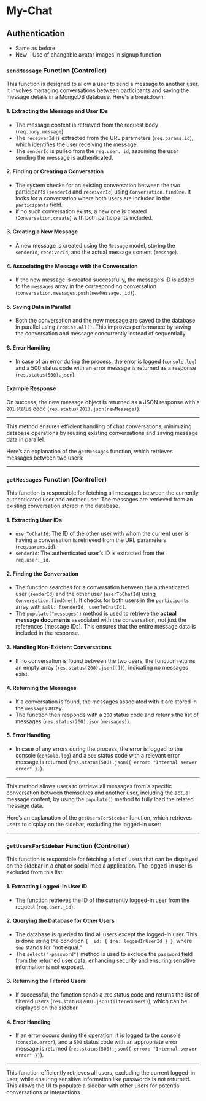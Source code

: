 # My-Chat

## Authentication

- Same as before
- New - Use of changable avatar images in signup function

### `sendMessage` Function (Controller)

This function is designed to allow a user to send a message to another user. It involves managing conversations between participants and saving the message details in a MongoDB database. Here's a breakdown:

#### 1. **Extracting the Message and User IDs**

- The message content is retrieved from the request body (`req.body.message`).
- The `receiverId` is extracted from the URL parameters (`req.params.id`), which identifies the user receiving the message.
- The `senderId` is pulled from the `req.user._id`, assuming the user sending the message is authenticated.

#### 2. **Finding or Creating a Conversation**

- The system checks for an existing conversation between the two participants (`senderId` and `receiverId`) using `Conversation.findOne`. It looks for a conversation where both users are included in the `participants` field.
- If no such conversation exists, a new one is created (`Conversation.create`) with both participants included.

#### 3. **Creating a New Message**

- A new message is created using the `Message` model, storing the `senderId`, `receiverId`, and the actual message content (`message`).

#### 4. **Associating the Message with the Conversation**

- If the new message is created successfully, the message’s ID is added to the `messages` array in the corresponding conversation (`conversation.messages.push(newMessage._id)`).

#### 5. **Saving Data in Parallel**

- Both the conversation and the new message are saved to the database in parallel using `Promise.all()`. This improves performance by saving the conversation and message concurrently instead of sequentially.

#### 6. **Error Handling**

- In case of an error during the process, the error is logged (`console.log`) and a 500 status code with an error message is returned as a response (`res.status(500).json`).

#### Example Response

On success, the new message object is returned as a JSON response with a `201` status code (`res.status(201).json(newMessage)`).

---

This method ensures efficient handling of chat conversations, minimizing database operations by reusing existing conversations and saving message data in parallel.

Here’s an explanation of the `getMessages` function, which retrieves messages between two users:

---

### `getMessages` Function (Controller)

This function is responsible for fetching all messages between the currently authenticated user and another user. The messages are retrieved from an existing conversation stored in the database.

#### 1. **Extracting User IDs**

- `userToChatId`: The ID of the other user with whom the current user is having a conversation is retrieved from the URL parameters (`req.params.id`).
- `senderId`: The authenticated user’s ID is extracted from the `req.user._id`.

#### 2. **Finding the Conversation**

- The function searches for a conversation between the authenticated user (`senderId`) and the other user (`userToChatId`) using `Conversation.findOne()`. It checks for both users in the `participants` array with `$all: [senderId, userToChatId]`.
- The `populate("messages")` method is used to retrieve the **actual message documents** associated with the conversation, not just the references (message IDs). This ensures that the entire message data is included in the response.

#### 3. **Handling Non-Existent Conversations**

- If no conversation is found between the two users, the function returns an empty array (`res.status(200).json([])`), indicating no messages exist.

#### 4. **Returning the Messages**

- If a conversation is found, the messages associated with it are stored in the `messages` array.
- The function then responds with a `200` status code and returns the list of messages (`res.status(200).json(messages)`).

#### 5. **Error Handling**

- In case of any errors during the process, the error is logged to the console (`console.log`) and a `500` status code with a relevant error message is returned (`res.status(500).json({ error: "Internal server error" })`).

---

This method allows users to retrieve all messages from a specific conversation between themselves and another user, including the actual message content, by using the `populate()` method to fully load the related message data.

Here’s an explanation of the `getUsersForSidebar` function, which retrieves users to display on the sidebar, excluding the logged-in user:

---

### `getUsersForSidebar` Function (Controller)

This function is responsible for fetching a list of users that can be displayed on the sidebar in a chat or social media application. The logged-in user is excluded from this list.

#### 1. **Extracting Logged-in User ID**

- The function retrieves the ID of the currently logged-in user from the request (`req.user._id`).

#### 2. **Querying the Database for Other Users**

- The database is queried to find all users except the logged-in user. This is done using the condition `{ _id: { $ne: loggedInUserId } }`, where `$ne` stands for "not equal."
- The `select("-password")` method is used to exclude the `password` field from the returned user data, enhancing security and ensuring sensitive information is not exposed.

#### 3. **Returning the Filtered Users**

- If successful, the function sends a `200` status code and returns the list of filtered users (`res.status(200).json(filteredUsers)`), which can be displayed on the sidebar.

#### 4. **Error Handling**

- If an error occurs during the operation, it is logged to the console (`console.error`), and a `500` status code with an appropriate error message is returned (`res.status(500).json({ error: "Internal server error" })`).

---

This function efficiently retrieves all users, excluding the current logged-in user, while ensuring sensitive information like passwords is not returned. This allows the UI to populate a sidebar with other users for potential conversations or interactions.
